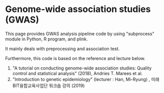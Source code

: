 # Genome-wide association studies (GWAS)

This page provides GWAS analysis pipeline code by using "subprocess" module in Python, R program, and plink.

It mainly deals with preprocessing and association test.

Furthermore, this code is based on the reference and lecture below.
1. "A tutorial on conducting genome-wide association studies: Quality control and statistical analysis" (2018), Andries T. Marees et al.
2. "Introduction to genetic epidemiology" (lecturer : Han, Mi-Ryung) , 미래BIT융합교육사업단 워크숍 강의 (2019)
